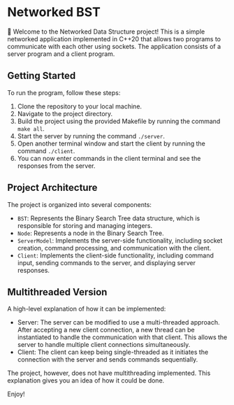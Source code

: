 # Networked BST

👋 Welcome to the Networked Data Structure project! This is a simple networked application implemented in C++20 that allows two programs to communicate with each other using sockets. The application consists of a server program and a client program.

## Getting Started

To run the program, follow these steps:

1. Clone the repository to your local machine.
2. Navigate to the project directory.
3. Build the project using the provided Makefile by running the command `make all`.
4. Start the server by running the command `./server`.
5. Open another terminal window and start the client by running the command `./client`.
6. You can now enter commands in the client terminal and see the responses from the server.

## Project Architecture

The project is organized into several components:

- `BST`: Represents the Binary Search Tree data structure, which is responsible for storing and managing integers.
- `Node`: Represents a node in the Binary Search Tree.
- `ServerModel`: Implements the server-side functionality, including socket creation, command processing, and communication with the client.
- `Client`: Implements the client-side functionality, including command input, sending commands to the server, and displaying server responses.

## Multithreaded Version

A high-level explanation of how it can be implemented:

- Server: The server can be modified to use a multi-threaded approach. After accepting a new client connection, a new thread can be instantiated to handle the communication with that client. This allows the server to handle multiple client connections simultaneously.
- Client: The client can keep being single-threaded as it initiates the connection with the server and sends commands sequentially.

The project, however, does not have multithreading implemented. This explanation gives you an idea of how it could be done.

Enjoy!

